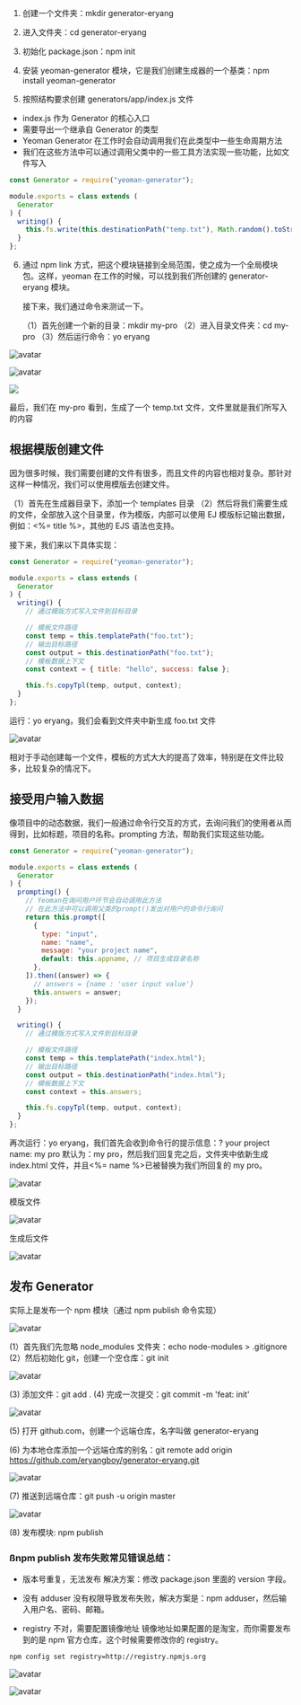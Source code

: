 1. 创建一个文件夹：mkdir generator-eryang
2. 进入文件夹：cd generator-eryang
3.  初始化 package.json：npm init
4.  安装 yeoman-generator 模块，它是我们创建生成器的一个基类：npm install yeoman-generator

5.  按照结构要求创建 generators/app/index.js 文件

- index.js 作为 Generator 的核心入口
- 需要导出一个继承自 Generator 的类型
- Yeoman Generator 在工作时会自动调用我们在此类型中一些生命周期方法
- 我们在这些方法中可以通过调用父类中的一些工具方法实现一些功能，比如文件写入

```js
const Generator = require("yeoman-generator");

module.exports = class extends (
  Generator
) {
  writing() {
    this.fs.write(this.destinationPath("temp.txt"), Math.random().toString());
  }
};
```

6. 通过 npm link 方式，把这个模块链接到全局范围，使之成为一个全局模块包。这样，yeoman 在工作的时候，可以找到我们所创建的 generator-eryang 模块。

   接下来，我们通过命令来测试一下。

   （1）首先创建一个新的目录：mkdir my-pro
   （2）进入目录文件夹：cd my-pro
   （3）然后运行命令：yo eryang

![avatar](/Users/eryang/learnspace/git/learn_space/fed-e-task-02-01/notes/images/12.png)

![avatar](/Users/eryang/learnspace/git/learn_space/fed-e-task-02-01/notes/images/13.png)

![](/Users/eryang/learnspace/git/learn_space/fed-e-task-02-01/notes/images/14.png)

最后，我们在 my-pro 看到，生成了一个 temp.txt 文件，文件里就是我们所写入的内容

## 根据模版创建文件

因为很多时候，我们需要创建的文件有很多，而且文件的内容也相对复杂。那针对这样一种情况，我们可以使用模版去创建文件。

（1）首先在生成器目录下，添加一个 templates 目录
（2）然后将我们需要生成的文件，全部放入这个目录里，作为模版，内部可以使用 EJ 模版标记输出数据，例如：<%= title %>，其他的 EJS 语法也支持。

接下来，我们来以下具体实现：

```js
const Generator = require("yeoman-generator");

module.exports = class extends (
  Generator
) {
  writing() {
    // 通过模版方式写入文件到目标目录

    // 模板文件路径
    const temp = this.templatePath("foo.txt");
    // 输出目标路径
    const output = this.destinationPath("foo.txt");
    // 模板数据上下文
    const context = { title: "hello", success: false };

    this.fs.copyTpl(temp, output, context);
  }
};
```

运行：yo eryang，我们会看到文件夹中新生成 foo.txt 文件

![avatar](/Users/eryang/learnspace/git/learn_space/fed-e-task-02-01/notes/images/15.png)

相对于手动创建每一个文件，模板的方式大大的提高了效率，特别是在文件比较多，比较复杂的情况下。

## 接受用户输入数据

像项目中的动态数据，我们一般通过命令行交互的方式，去询问我们的使用者从而得到，比如标题，项目的名称。prompting 方法，帮助我们实现这些功能。

```js
const Generator = require("yeoman-generator");

module.exports = class extends (
  Generator
) {
  prompting() {
    // Yeoman在询问用户环节会自动调用此方法
    // 在此方法中可以调用父类的prompt()发出对用户的命令行询问
    return this.prompt([
      {
        type: "input",
        name: "name",
        message: "your project name",
        default: this.appname, // 项目生成目录名称
      },
    ]).then((answer) => {
      // answers = {name : 'user input value'}
      this.answers = answer;
    });
  }

  writing() {
    // 通过模版方式写入文件到目标目录

    // 模板文件路径
    const temp = this.templatePath("index.html");
    // 输出目标路径
    const output = this.destinationPath("index.html");
    // 模板数据上下文
    const context = this.answers;

    this.fs.copyTpl(temp, output, context);
  }
};
```

再次运行：yo eryang，我们首先会收到命令行的提示信息：? your project name: my pro
默认为：my pro，然后我们回复完之后，文件夹中依新生成 index.html 文件，并且<%= name %>已被替换为我们所回复的 my pro。

![avatar](/Users/eryang/learnspace/git/learn_space/fed-e-task-02-01/notes/images/16.png)

模版文件

![avatar](/Users/eryang/learnspace/git/learn_space/fed-e-task-02-01/notes/images/17.png)

生成后文件

![avatar](/Users/eryang/learnspace/git/learn_space/fed-e-task-02-01/notes/images/18.png)

## 发布 Generator

实际上是发布一个 npm 模块（通过 npm publish 命令实现）

![avatar](/Users/eryang/learnspace/git/learn_space/fed-e-task-02-01/notes/images/19.png)

(1）首先我们先忽略 node_modules 文件夹：echo node-modules > .gitignore
(2）然后初始化 git，创建一个空仓库：git init

![avatar](/Users/eryang/learnspace/git/learn_space/fed-e-task-02-01/notes/images/20.png)

(3) 添加文件：git add .
(4) 完成一次提交：git commit -m 'feat: init'

![avatar](/Users/eryang/learnspace/git/learn_space/fed-e-task-02-01/notes/images/21.png)

(5) 打开 github.com，创建一个远端仓库，名字叫做 generator-eryang

(6) 为本地仓库添加一个远端仓库的别名：git remote add origin https://github.com/eryangboy/generator-eryang.git

![avatar](/Users/eryang/learnspace/git/learn_space/fed-e-task-02-01/notes/images/22.png)

(7) 推送到远端仓库：git push -u origin master

![avatar](/Users/eryang/learnspace/git/learn_space/fed-e-task-02-01/notes/images/25.png)

(8) 发布模块: npm publish

### ßnpm publish 发布失败常见错误总结：

- 版本号重复，无法发布
  解决方案：修改 package.json 里面的 version 字段。

- 没有 adduser
  没有权限导致发布失败，解决方案是：npm adduser，然后输入用户名、密码、邮箱。

- registry 不对，需要配置镜像地址
  镜像地址如果配置的是淘宝，而你需要发布到的是 npm 官方仓库，这个时候需要修改你的 registry。

```bash
npm config set registry=http://registry.npmjs.org
```

![avatar](/Users/eryang/learnspace/git/learn_space/fed-e-task-02-01/notes/images/23.png)

![avatar](/Users/eryang/learnspace/git/learn_space/fed-e-task-02-01/notes/images/24.png)




